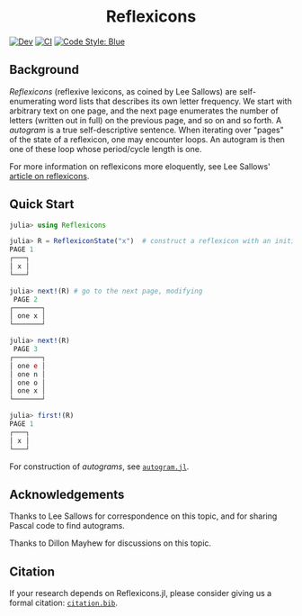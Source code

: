 <h1 align="center">Reflexicons</h1>

<!-- [![Stable](https://img.shields.io/badge/docs-stable-blue.svg)](https://jakewilliami.github.io/Reflexicons.jl/stable) -->
[![Dev](https://img.shields.io/badge/docs-dev-blue.svg)](https://jakewilliami.github.io/Reflexicons.jl/dev)
[![CI](https://github.com/jakewilliami/Reflexicons.jl/actions/workflows/CI.yml/badge.svg?branch=master)](https://github.com/jakewilliami/Reflexicons.jl/actions/workflows/CI.yml?query=branch%3Amaster)
[![Code Style: Blue](https://img.shields.io/badge/code%20style-blue-4495d1.svg)](https://github.com/invenia/BlueStyle)

## Background

_Reflexicons_ (reflexive lexicons, as coined by Lee Sallows) are self-enumerating word lists that describes its own letter frequency.  We start with arbitrary text on one page, and the next page enumerates the number of letters (written out in full) on the previous page, and so on and so forth.  A _autogram_ is a true self-descriptive sentence.  When iterating over "pages" of the state of a reflexicon, one may encounter loops.  An autogram is then one of these loop whose period/cycle length is one.

For more information on reflexicons more eloquently, see Lee Sallows' [article on reflexicons](https://www.leesallows.com/files/Reflexicons%20NEW(4c).pdf).

## Quick Start

```julia
julia> using Reflexicons

julia> R = ReflexiconState("x")  # construct a reflexicon with an initial state
PAGE 1
┌───┐
│ x │
└───┘

julia> next!(R) # go to the next page, modifying
 PAGE 2
┌───────┐
│ one x │
└───────┘

julia> next!(R)
 PAGE 3
┌───────┐
│ one e │
│ one n │
│ one o │
│ one x │
└───────┘

julia> first!(R)
PAGE 1
┌───┐
│ x │
└───┘
```

For construction of _autograms_, see [`autogram.jl`](./examples/autogram.jl).

## Acknowledgements

Thanks to Lee Sallows for correspondence on this topic, and for sharing Pascal code to find autograms.

Thanks to Dillon Mayhew for discussions on this topic.

## Citation

If your research depends on Reflexicons.jl, please consider giving us a formal citation: [`citation.bib`](./citation.bib).
